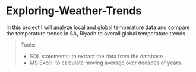 # Exploring-Weather-Trends

In this project I will analyze local and global temperature data
and compare the temperature trends in SA, Riyadh to overall
global temperature trends.


>Tools:
>- SQL statements: to extract the data from the database.
>- MS Excel: to calculate moving average over decades of years.
